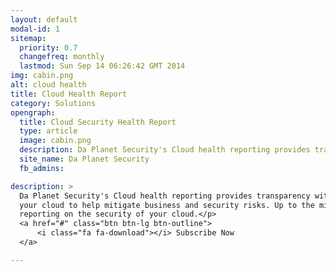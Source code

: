 ```yaml
---
layout: default
modal-id: 1
sitemap:
  priority: 0.7
  changefreq: monthly
  lastmod: Sun Sep 14 06:26:42 GMT 2014
img: cabin.png
alt: cloud health
title: Cloud Health Report
category: Solutions 
opengraph:
  title: Cloud Security Health Report
  type: article
  image: cabin.png
  description: Da Planet Security's Cloud health reporting provides transparency within your cloud to help mitigate business and security risks.
  site_name: Da Planet Security
  fb_admins:

description: >
  Da Planet Security's Cloud health reporting provides transparency within
  your cloud to help mitigate business and security risks. Up to the minute 
  reporting on the security of your cloud.</p>
  <a href="#" class="btn btn-lg btn-outline">
      <i class="fa fa-download"></i> Subscribe Now
  </a>

---
```

